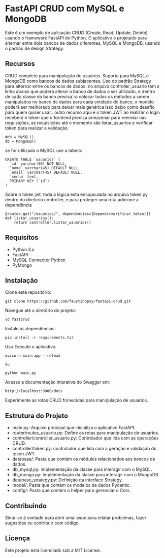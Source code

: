 # FastAPI CRUD com MySQL e MongoDB
Este é um exemplo de aplicação CRUD (Create, Read, Update, Delete) usando o framework FastAPI do Python. O aplicativo é projetado para alternar entre dois bancos de dados diferentes, MySQL e MongoDB, usando o padrão de design Strategy.

## Recursos
CRUD completo para manipulação de usuários.
Suporte para MySQL e MongoDB como bancos de dados subjacentes.
Uso do padrão Strategy para alternar entre os bancos de dados.
no arquivo controller_usuario tem a linha abaixo que poderá alterar o banco de dados a ser utilizado, 
e dentro de cada classe do banco precisa´ra colocar todos os métodos a serem manipulados no banco de dados para cada entidade do banco, o modelo poderá ser melhorado para deixar mais genérica isso deixo como desafio para quem quiser usar..
outro recurso aqui é o token JWT ao realizar o login receberá o token que o forntend precisa armazenar para reenviar nas requisições, as requisições até o momento são listar_usuarios e verificar token para realizar a validação.

```
#db = MySQL()
db = MongoDB()

```
se for utilizado o MySQL use a tabela:

```
CREATE TABLE `usuarios` (
  `id` varchar(50) NOT NULL,
  `nome` varchar(45) DEFAULT NULL,
  `email` varchar(45) DEFAULT NULL,
  `senha` text,
  PRIMARY KEY (`id`)
)

```

Sobre o token jwt, toda a lógica esta encapsulada no arquivo token.py dentro do diretorio controller, e para proteger uma rota adicione a dependência

```
@router.get("/usuarios/", dependencies=[Depends(verificar_token)])
def listar_usuarios():
    return controller.listar_usuarios()
```

## Requisitos
- Python 3.x
- FastAPI
- MySQL Connector Python
- PyMongo
## Instalação
Clone este repositório:
```
git clone https://github.com/faustinopsy/fastapi-crud.git
```

Navegue até o diretório do projeto:
```
cd fastcrud
```
Instale as dependências:
```
pip install -r requirements.txt
```
Uso
Execute o aplicativo:
```
uvicorn main:app --reload

ou 

python main.py
```
Acesse a documentação interativa do Swagger em:
```
http://localhost:8000/docs
```
Experimente as rotas CRUD fornecidas para manipulação de usuários.
## Estrutura do Projeto
- main.py: Arquivo principal que inicializa o aplicativo FastAPI.
- router/routes_usuario.py: Define as rotas para manipulação de usuários.
- controller/controller_usuario.py: Controlador que lida com as operações CRUD.
- controller/token.py: controlador que lida com a geração e validação do token JWT.
- database/: Pasta que contém os módulos relacionados aos bancos de dados.
- db_mysql.py: Implementação da classe para interagir com o MySQL.
- db_mongo.py: Implementação da classe para interagir com o MongoDB.
- database_strategy.py: Definição da interface Strategy.
- model/: Pasta que contém os modelos de dados Pydantic.
- config/: Pasta que contém o helper para gerenciar o Cors.
## Contribuindo
Sinta-se à vontade para abrir uma issue para relatar problemas, fazer sugestões ou contribuir com código.

## Licença
Este projeto está licenciado sob a MIT License.